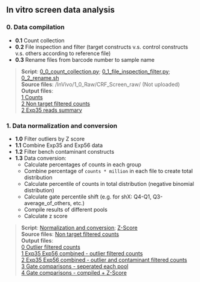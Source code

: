 ## In vitro screen data analysis
### 0. Data compilation <br/>
* __0.1__ Count collection <br/>
* __0.2__ File inspection and filter (target constructs v.s. control constructs v.s. others according to reference file) <br/>
* __0.3__ Rename files from barcode number to sample name <br/>

>__Script__: [0_0_count_collection.py](0.1_Codes_Invivo/0_0_count_collection.py); [0_1_file_inspection_filter.py](0.1_Codes_Invivo/0_1_file_inspection_filter.py); [0_2_rename.sh](0.1_Codes_Invivo/0_2_rename.sh) <br/>
__Source files__: /InVivo/1_0_Raw/CRF_Screen_raw/ (Not uploaded) <br/>
__Output files__: <br/>
[1 Counts](InVivo/1_0_Raw/1_count) <br/>
[2 Non target filtered counts](InVivo/1_0_Raw/2_flt) <br/>
[2 Exp35 reads summary](InVivo/1_0_Raw/Exp35_reads_summary.csv) <br/>

### 1. Data normalization and conversion <br/> 
* __1.0__ Filter outliers by Z score <br/>
* __1.1__ Combine Exp35 and Exp56 data <br/>
* __1.2__ Filter bench contaminant constructs <br/>
* __1.3__ Data conversion: <br/>
    * Calculate percentages of counts in each group <br/>
    * Combine percentage of `counts * million` in each file to create total distribution <br/> 
    * Calculate percentile of counts in total distribution (negative binomial distribution) <br/>
    * Calculate gate percentile shift (e.g. for shX: Q4-Q1, Q3-average_of_others, etc.) <br/>
    * Compile results of different pools <br/>
    * Calculate z score <br/>
    
>__Script__: [Normalization and conversion](0.1_Codes_Invivo/1_0_shRNAlibrary_analysis_0513_Exp35Exp56_CombinedRawCount_nbPctg.py); [Z-Score](0.1_Codes_Invivo/1_1_Zscore_of_Pctg_shift.py) <br/>
__Source files__: [Non target filtered counts](InVivo/1_0_Raw/2_flt) <br/>
__Output files__: <br/>
[0 Outlier filtered counts](InVivo/1_1_Norm/20190513_Exp35Exp56_nbPctl-All/0_fltOutlier) <br/>
[1 Exp35 Exp56 combined - outlier filtered counts](InVivo/1_1_Norm/20190513_Exp35Exp56_nbPctl-All/1_Exp35Exp56_combined) <br/>
[2 Exp35 Exp56 combined - outlier and contaminant filtered counts](InVivo/1_1_Norm/20190513_Exp35Exp56_nbPctl-All/2_flt_comtaminants) <br/>
[3 Gate comparisons - seperated each pool](InVivo/1_1_Norm/20190513_Exp35Exp56_nbPctl-All/3_gate_comparisons_bypool) <br/>
[4 Gate comparisons - compiled + Z-Score](InVivo/1_1_Norm/20190513_Exp35Exp56_nbPctl-All/4_gate_comparisons_combined)


    
